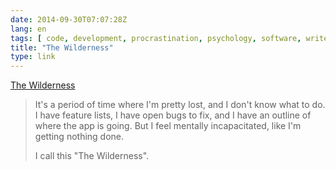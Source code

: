 ```yaml
---
date: 2014-09-30T07:07:28Z
lang: en
tags: [ code, development, procrastination, psychology, software, writers block ]
title: "The Wilderness"
type: link
---
```


[The Wilderness](http://shapeof.com/archives/2014/9/the_wilderness.html)

> It's a period of time where I'm pretty lost, and I don't know what to
> do. I have feature lists, I have open bugs to fix, and I have an
> outline of where the app is going. But I feel mentally incapacitated,
> like I'm getting nothing done.
>
> I call this "The Wilderness".

